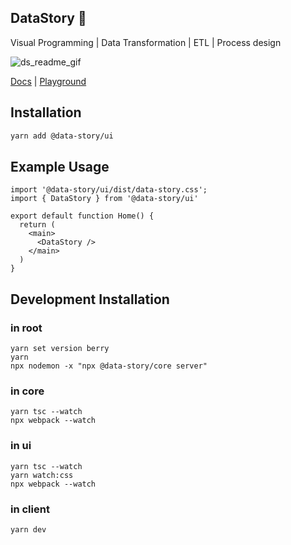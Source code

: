 ## DataStory :dizzy:

Visual Programming | Data Transformation | ETL | Process design

![ds_readme_gif](https://user-images.githubusercontent.com/3457668/229267838-b8dcc5cc-9639-4f95-962b-48eae8250d4e.gif)


<a href="https://data-story-docs.vercel.app/" target="_blank">Docs</a>
| <a href="https://data-story-docs.vercel.app/playground" target="_blank">Playground</a>


## Installation
```bash
yarn add @data-story/ui
```

## Example Usage
```tsx
import '@data-story/ui/dist/data-story.css';
import { DataStory } from '@data-story/ui'

export default function Home() {
  return (
    <main>
      <DataStory />
    </main>
  )
}
```

## Development Installation
### in root
```
yarn set version berry
yarn
npx nodemon -x "npx @data-story/core server"
```

### in core
```
yarn tsc --watch
npx webpack --watch
```

### in ui
```
yarn tsc --watch
yarn watch:css
npx webpack --watch
```

### in client
```
yarn dev
```
